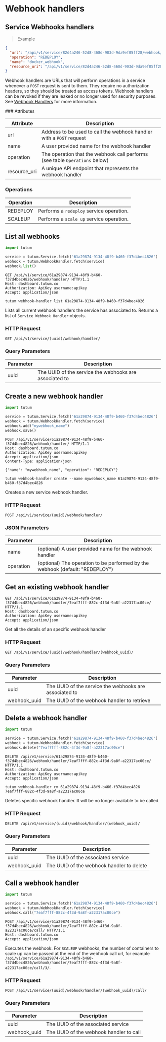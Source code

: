 # Webhook handlers

## Service Webhooks handlers

> Example

```json
{
  "url": "/api/v1/service/82d4a246-52d8-468d-903d-9da9ef05ff28/webhook/handler/0224815a-c156-44e4-92d7-997c69354438/call/",
  "operation": "REDEPLOY",
  "name": "docker_webhook",
  "resource_uri": "/api/v1/service/82d4a246-52d8-468d-903d-9da9ef05ff28/webhook/handler/0224815a-c156-44e4-92d7-997c69354438/"
}
```

Webhook handlers are URLs that will perform operations in a service whenever a `POST` request is sent to them. They require no authorization headers, so they should be treated as access tokens. Webhook handlers can be revoked if they are leaked or no longer used for security purposes. See [Webhook Handlers](https://tutum.freshdesk.com/support/solutions/articles/5000513815) for more information.


### Attributes

Attribute | Description
--------- | -----------
url | Address to be used to call the webhook handler with a `POST` request
name | A user provided name for the webhook handler
operation | The operation that the webhook call performs (see table `Operations` below)
resource_uri | A unique API endpoint that represents the webhook handler


### Operations

Operation | Description
--------- | -----------
REDEPLOY | Performs a `redeploy` service operation.
SCALEUP | Performs a `scale up` service operation.



## List all webhooks

```python
import tutum

service = tutum.Service.fetch('61a29874-9134-48f9-b460-f37d4bec4826')
webhook = tutum.WebhookHandler.fetch(service)
webhook.list()
```

```http
GET /api/v1/service/61a29874-9134-48f9-b460-f37d4bec4826/webhook/handler/ HTTP/1.1
Host: dashboard.tutum.co
Authorization: ApiKey username:apikey
Accept: application/json
```

```shell
tutum webhook-handler list 61a29874-9134-48f9-b460-f37d4bec4826
```

Lists all current webhook handlers the service has associated to. Returns a list of `Service Webhook Handler` objects.

### HTTP Request

`GET /api/v1/service/(uuid)/webhook/handler/`

### Query Parameters

Parameter | Description
--------- | ----------- 
uuid | The UUID of the service the webhooks are associated to  


## Create a new webhook handler

```python
import tutum

service = tutum.Service.fetch('61a29874-9134-48f9-b460-f37d4bec4826')
webhook = tutum.WebhookHandler.fetch(service)
webhook.add("mywebhook_name")
webhook.save()
```

```http
POST /api/v1/service/61a29874-9134-48f9-b460-f37d4bec4826/webhook/handler/ HTTP/1.1
Host: dashboard.tutum.co
Authorization: ApiKey username:apikey
Accept: application/json
Content-Type: application/json

{"name": "mywebhook_name", "operation": "REDEPLOY"}
```

```shell
tutum webhook-handler create --name mywebhook_name 61a29874-9134-48f9-b460-f37d4bec4826
```

Creates a new service webhook handler.

### HTTP Request

`POST /api/v1/service/(uuid)/webhook/handler/`

### JSON Parameters

Parameter | Description
--------- | -----------
name | (optional) A user provided name for the webhook handler
operation | (optional) The operation to be performed by the webhook (default: "REDEPLOY")

## Get an existing webhook handler


```http
GET /api/v1/service/61a29874-9134-48f9-b460-f37d4bec4826/webhook/handler/7eaf7fff-882c-4f3d-9a8f-a22317ac00ce/ HTTP/1.1
Host: dashboard.tutum.co
Authorization: ApiKey username:apikey
Accept: application/json
```

Get all the details of an specific webhook handler 

### HTTP Request

`GET /api/v1/service/(uuid)/webhook/handler/(webhook_uuid)/`

### Query Parameters

Parameter | Description
--------- | ----------- 
uuid | The UUID of the service the webhooks are associated to  
webhook_uuid | The UUID of the webhook handler to retrieve

## Delete a webhook handler

```python
import tutum

service = tutum.Service.fetch('61a29874-9134-48f9-b460-f37d4bec4826')
webhook = tutum.WebhookHandler.fetch(service)
webhook.delete("7eaf7fff-882c-4f3d-9a8f-a22317ac00ce")
```

```http
DELETE /api/v1/service/61a29874-9134-48f9-b460-f37d4bec4826/webhook/handler/7eaf7fff-882c-4f3d-9a8f-a22317ac00ce/ HTTP/1.1
Host: dashboard.tutum.co
Authorization: ApiKey username:apikey
Accept: application/json
```

```shell
tutum webhook-handler rm 61a29874-9134-48f9-b460-f37d4bec4826 7eaf7fff-882c-4f3d-9a8f-a22317ac00ce
```

Deletes specific webhook handler. It will be no longer available to be called.

### HTTP Request

`DELETE /api/v1/service/(uuid)/webhook/handler/(webhook_uuid)/`

### Query Parameters

Parameter | Description
--------- | ----------- 
uuid | The UUID of the associated service
webhook_uuid | The UUID of the webhook handler to delete


## Call a webhook handler

```python
import tutum

service = tutum.Service.fetch('61a29874-9134-48f9-b460-f37d4bec4826')
webhook = tutum.WebhookHandler.fetch(service)
webhook.call("7eaf7fff-882c-4f3d-9a8f-a22317ac00ce")
```

```http
POST /api/v1/service/61a29874-9134-48f9-b460-f37d4bec4826/webhook/handler/7eaf7fff-882c-4f3d-9a8f-a22317ac00ce/call/ HTTP/1.1
Host: dashboard.tutum.co
Accept: application/json
```

Executes the webhook. For `SCALEUP` webhooks, the number of containers to scale up can be passed at the end of the webhook call url, for example `/api/v1/service/61a29874-9134-48f9-b460-f37d4bec4826/webhook/handler/7eaf7fff-882c-4f3d-9a8f-a22317ac00ce/call/3/`.


### HTTP Request

`POST /api/v1/service/(uuid)/webhook/handler/(webhook_uuid)/call/`

### Query Parameters

Parameter | Description
--------- | ----------- 
uuid | The UUID of the associated service
webhook_uuid | The UUID of the webhook handler to call
